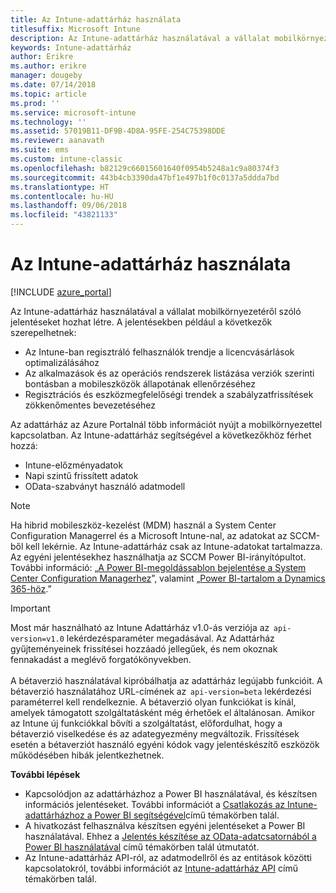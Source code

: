 ```yaml
---
title: Az Intune-adattárház használata
titlesuffix: Microsoft Intune
description: Az Intune-adattárház használatával a vállalat mobilkörnyezetéről szóló jelentéseket hozhat létre.
keywords: Intune-adattárház
author: Erikre
ms.author: erikre
manager: dougeby
ms.date: 07/14/2018
ms.topic: article
ms.prod: ''
ms.service: microsoft-intune
ms.technology: ''
ms.assetid: 57019B11-DF9B-4D8A-95FE-254C75398DDE
ms.reviewer: aanavath
ms.suite: ems
ms.custom: intune-classic
ms.openlocfilehash: b82129c66015601640f0954b5248a1c9a80374f3
ms.sourcegitcommit: 443b4cb3390da47bf1e497b1f0c0137a5ddda7bd
ms.translationtype: HT
ms.contentlocale: hu-HU
ms.lasthandoff: 09/06/2018
ms.locfileid: "43821133"
---
```

# <a name="use-the-intune-data-warehouse"></a>Az Intune-adattárház használata

[!INCLUDE [azure_portal](./includes/azure_portal.md)]

Az Intune-adattárház használatával a vállalat mobilkörnyezetéről szóló jelentéseket hozhat létre. A jelentésekben például a következők szerepelhetnek:
-   Az Intune-ban regisztráló felhasználók trendje a licencvásárlások optimalizálásához
-   Az alkalmazások és az operációs rendszerek listázása verziók szerinti bontásban a mobileszközök állapotának ellenőrzéséhez
-   Regisztrációs és eszközmegfelelőségi trendek a szabályzatfrissítések zökkenőmentes bevezetéséhez

Az adattárház az Azure Portalnál több információt nyújt a mobilkörnyezettel kapcsolatban. Az Intune-adattárház segítségével a következőkhöz férhet hozzá:

  -  Intune-előzményadatok
  -  Napi szintű frissített adatok
  -  OData-szabványt használó adatmodell

> [!Note]
> Ha hibrid mobileszköz-kezelést (MDM) használ a System Center Configuration Managerrel és a Microsoft Intune-nal, az adatokat az SCCM-ből kell lekérnie. Az Intune-adattárház csak az Intune-adatokat tartalmazza. Az egyéni jelentésekhez használhatja az SCCM Power BI-irányítópultot. További információ: „[A Power BI-megoldássablon bejelentése a System Center Configuration Managerhez]( https://powerbi.microsoft.com/blog/sccm-solution-template)”, valamint „[Power BI-tartalom a Dynamics 365-höz](https://docs.microsoft.com/dynamics365/unified-operations/dev-itpro/analytics/power-bi-home-page).”

> [!Important]  
> Most már használható az Intune Adattárház v1.0-ás verziója az  `api-version=v1.0` lekérdezésparaméter megadásával. Az Adattárház gyűjteményeinek frissítései hozzáadó jellegűek, és nem okoznak fennakadást a meglévő forgatókönyvekben.<br><br>
> A bétaverzió használatával kipróbálhatja az adattárház legújabb funkcióit. A bétaverzió használatához URL-címének az  `api-version=beta` lekérdezési paraméterrel kell rendelkeznie. A bétaverzió olyan funkciókat is kínál, amelyek támogatott szolgáltatásként még érhetőek el általánosan. Amikor az Intune új funkciókkal bővíti a szolgáltatást, előfordulhat, hogy a bétaverzió viselkedése és az adategyezmény megváltozik. Frissítések esetén a bétaverziót használó egyéni kódok vagy jelentéskészítő eszközök működésében hibák jelentkezhetnek.

**További lépések**

- Kapcsolódjon az adattárházhoz a Power BI használatával, és készítsen információs jelentéseket. További információt a [Csatlakozás az Intune-adattárházhoz a Power BI segítségével](reports-proc-get-a-link-powerbi.md)című témakörben talál.
- A hivatkozást felhasználva készítsen egyéni jelentéseket a Power BI használatával. Ehhez a [Jelentés készítése az OData-adatcsatornából a Power BI használatával](reports-proc-create-with-odata.md) című témakörben talál útmutatót.
- Az Intune-adattárház API-ról, az adatmodellről és az entitások közötti kapcsolatokról, <!-- , and an example of creating a custom client to retrieve data,--> további információt az [Intune-adattárház API](reports-nav-intune-data-warehouse.md) című témakörben talál.